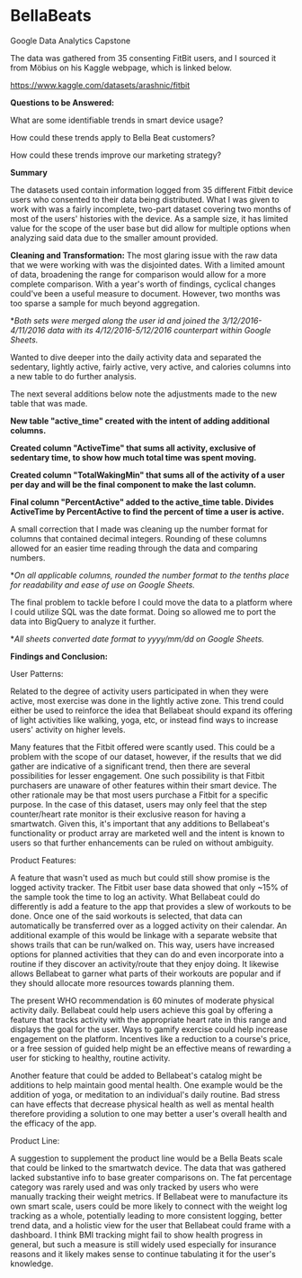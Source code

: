 # BellaBeats
Google Data Analytics Capstone

The data was gathered from 35 consenting FitBit users, and I sourced it from Möbius on his Kaggle webpage, which is linked below.

https://www.kaggle.com/datasets/arashnic/fitbit

**Questions to be Answered:**

What are some identifiable trends in smart device usage?

How could these trends apply to Bella Beat customers?

How could these trends improve our marketing strategy?

**Summary**

The datasets used contain information logged from 35 different Fitbit device users who consented to their data being distributed. What I was given to work with was a fairly incomplete, two-part dataset covering two months of most of the users' histories with the device. As a sample size, it has limited value for the scope of the user base but did allow for multiple options when analyzing said data due to the smaller amount provided.

**Cleaning and Transformation:**
The most glaring issue with the raw data that we were working with was the disjointed dates. With a limited amount of data, broadening the range for comparison would allow for a more complete comparison. With a year's worth of findings, cyclical changes could've been a useful measure to document. However, two months was too sparse a sample for much beyond aggregation.

**Both sets were merged along the user id and joined the 3/12/2016-4/11/2016 data with its 4/12/2016-5/12/2016 counterpart within Google Sheets.*

Wanted to dive deeper into the daily activity data and separated the sedentary, lightly active, fairly active, very active, and calories columns into a new table to do further analysis.

The next several additions below note the adjustments made to the new table that was made.

**New table "active_time" created with the intent of adding additional columns.**

**Created column "ActiveTime" that sums all activity, exclusive of sedentary time, to show how much total time was spent moving.**

**Created column "TotalWakingMin" that sums all of the activity of a user per day and will be the final component to make the last column.**

**Final column "PercentActive" added to the active_time table. Divides ActiveTime by PercentActive to find the percent of time a user is active.**

A small correction that I made was cleaning up the number format for columns that contained decimal integers. Rounding of these columns allowed for an easier time reading through the data and comparing numbers.

**On all applicable columns, rounded the number format to the tenths place for readability and ease of use on Google Sheets.*

The final problem to tackle before I could move the data to a platform where I could utilize SQL was the date format. Doing so allowed me to port the data into BigQuery to analyze it further.

**All sheets converted date format to yyyy/mm/dd on Google Sheets.*


**Findings and Conclusion:**

User Patterns:

Related to the degree of activity users participated in when they were active, most exercise was done in the lightly active zone. This trend could either be used to reinforce the idea that Bellabeat should expand its offering of light activities like walking, yoga, etc, or instead find ways to increase users' activity on higher levels.

Many features that the Fitbit offered were scantly used. This could be a problem with the scope of our dataset, however, if the results that we did gather are indicative of a significant trend, then there are several possibilities for lesser engagement. One such possibility is that Fitbit purchasers are unaware of other features within their smart device. The other rationale may be that most users purchase a Fitbit for a specific purpose. In the case of this dataset, users may only feel that the step counter/heart rate monitor is their exclusive reason for having a smartwatch. Given this, it's important that any additions to Bellabeat's functionality or product array are marketed well and the intent is known to users so that further enhancements can be ruled on without ambiguity.

Product Features:

A feature that wasn't used as much but could still show promise is the logged activity tracker. The Fitbit user base data showed that only ~15% of the sample took the time to log an activity. What Bellabeat could do differently is add a feature to the app that provides a slew of workouts to be done. Once one of the said workouts is selected, that data can automatically be transferred over as a logged activity on their calendar. An additional example of this would be linkage with a separate website that shows trails that can be run/walked on. This way, users have increased options for planned activities that they can do and even incorporate into a routine if they discover an activity/route that they enjoy doing. It likewise allows Bellabeat to garner what parts of their workouts are popular and if they should allocate more resources towards planning them.

The present WHO recommendation is 60 minutes of moderate physical activity daily. Bellabeat could help users achieve this goal by offering a feature that tracks activity with the appropriate heart rate in this range and displays the goal for the user. Ways to gamify exercise could help increase engagement on the platform. Incentives like a reduction to a course's price, or a free session of guided help might be an effective means of rewarding a user for sticking to healthy, routine activity.

Another feature that could be added to Bellabeat's catalog might be additions to help maintain good mental health. One example would be the addition of yoga, or meditation to an individual's daily routine. Bad stress can have effects that decrease physical health as well as mental health therefore providing a solution to one may better a user's overall health and the efficacy of the app.

Product Line:

A suggestion to supplement the product line would be a Bella Beats scale that could be linked to the smartwatch device. The data that was gathered lacked substantive info to base greater comparisons on. The fat percentage category was rarely used and was only tracked by users who were manually tracking their weight metrics. If Bellabeat were to manufacture its own smart scale, users could be more likely to connect with the weight log tracking as a whole, potentially leading to more consistent logging, better trend data, and a holistic view for the user that Bellabeat could frame with a dashboard. I think BMI tracking might fail to show health progress in general, but such a measure is still widely used especially for insurance reasons and it likely makes sense to continue tabulating it for the user's knowledge.

